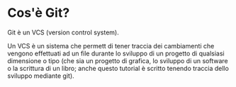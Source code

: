 # Cos'è Git?

Git è un VCS (version control system).

Un VCS è un sistema che permett di tener traccia dei cambiamenti che vengono effettuati ad un file  durante lo sviluppo di un progetto di qualsiasi dimensione o tipo (che sia un progetto di grafica, lo sviluppo di un software o la scrittura di un libro; anche questo tutorial è scritto tenendo traccia dello sviluppo mediante git).


